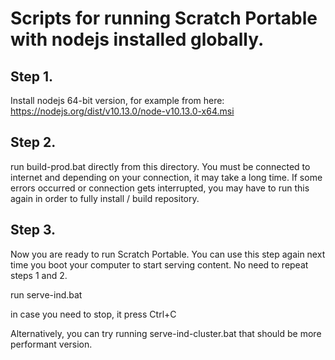# Scripts for running Scratch Portable with nodejs installed globally.

## Step 1.

  Install nodejs 64-bit version,
  for example from here: https://nodejs.org/dist/v10.13.0/node-v10.13.0-x64.msi

## Step 2.

  run build-prod.bat directly from this directory. You must be connected to internet
  and depending on your connection, it may take a long time. 
  If some errors occurred or connection gets interrupted, you may have to run
  this again in order to fully install / build repository.

## Step 3.

  Now you are ready to run Scratch Portable. You can use this step again next
  time you boot your computer to start serving content. No need to repeat steps 1 and 2.
  
  run serve-ind.bat

  in case you need to stop, it press Ctrl+C

  Alternatively, you can try running serve-ind-cluster.bat that should be more performant version.
